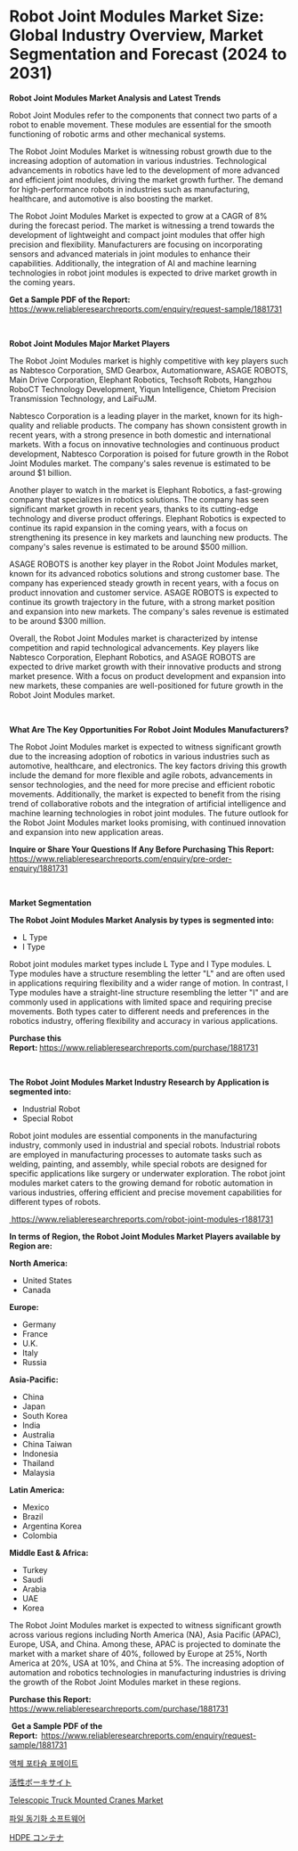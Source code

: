 <p><h1>Robot Joint Modules Market Size: Global Industry Overview, Market Segmentation and Forecast (2024 to 2031)</h1></p><p><strong>Robot Joint Modules Market Analysis and Latest Trends</strong></p>
<p><p>Robot Joint Modules refer to the components that connect two parts of a robot to enable movement. These modules are essential for the smooth functioning of robotic arms and other mechanical systems.</p><p>The Robot Joint Modules Market is witnessing robust growth due to the increasing adoption of automation in various industries. Technological advancements in robotics have led to the development of more advanced and efficient joint modules, driving the market growth further. The demand for high-performance robots in industries such as manufacturing, healthcare, and automotive is also boosting the market.</p><p>The Robot Joint Modules Market is expected to grow at a CAGR of 8% during the forecast period. The market is witnessing a trend towards the development of lightweight and compact joint modules that offer high precision and flexibility. Manufacturers are focusing on incorporating sensors and advanced materials in joint modules to enhance their capabilities. Additionally, the integration of AI and machine learning technologies in robot joint modules is expected to drive market growth in the coming years.</p></p>
<p><strong>Get a Sample PDF of the Report:&nbsp;</strong> <a href="https://www.reliableresearchreports.com/enquiry/request-sample/1881731">https://www.reliableresearchreports.com/enquiry/request-sample/1881731</a></p>
<p>&nbsp;</p>
<p><strong>Robot Joint Modules Major Market Players</strong></p>
<p><p>The Robot Joint Modules market is highly competitive with key players such as Nabtesco Corporation, SMD Gearbox, Automationware, ASAGE ROBOTS, Main Drive Corporation, Elephant Robotics, Techsoft Robots, Hangzhou RoboCT Technology Development, Yiqun Intelligence, Chietom Precision Transmission Technology, and LaiFuJM.</p><p>Nabtesco Corporation is a leading player in the market, known for its high-quality and reliable products. The company has shown consistent growth in recent years, with a strong presence in both domestic and international markets. With a focus on innovative technologies and continuous product development, Nabtesco Corporation is poised for future growth in the Robot Joint Modules market. The company's sales revenue is estimated to be around $1 billion.</p><p>Another player to watch in the market is Elephant Robotics, a fast-growing company that specializes in robotics solutions. The company has seen significant market growth in recent years, thanks to its cutting-edge technology and diverse product offerings. Elephant Robotics is expected to continue its rapid expansion in the coming years, with a focus on strengthening its presence in key markets and launching new products. The company's sales revenue is estimated to be around $500 million.</p><p>ASAGE ROBOTS is another key player in the Robot Joint Modules market, known for its advanced robotics solutions and strong customer base. The company has experienced steady growth in recent years, with a focus on product innovation and customer service. ASAGE ROBOTS is expected to continue its growth trajectory in the future, with a strong market position and expansion into new markets. The company's sales revenue is estimated to be around $300 million.</p><p>Overall, the Robot Joint Modules market is characterized by intense competition and rapid technological advancements. Key players like Nabtesco Corporation, Elephant Robotics, and ASAGE ROBOTS are expected to drive market growth with their innovative products and strong market presence. With a focus on product development and expansion into new markets, these companies are well-positioned for future growth in the Robot Joint Modules market.</p></p>
<p>&nbsp;</p>
<p><strong>What Are The Key Opportunities For Robot Joint Modules Manufacturers?</strong></p>
<p><p>The Robot Joint Modules market is expected to witness significant growth due to the increasing adoption of robotics in various industries such as automotive, healthcare, and electronics. The key factors driving this growth include the demand for more flexible and agile robots, advancements in sensor technologies, and the need for more precise and efficient robotic movements. Additionally, the market is expected to benefit from the rising trend of collaborative robots and the integration of artificial intelligence and machine learning technologies in robot joint modules. The future outlook for the Robot Joint Modules market looks promising, with continued innovation and expansion into new application areas.</p></p>
<p><strong>Inquire or Share Your Questions If Any Before Purchasing This Report:</strong> <a href="https://www.reliableresearchreports.com/enquiry/pre-order-enquiry/1881731">https://www.reliableresearchreports.com/enquiry/pre-order-enquiry/1881731</a></p>
<p>&nbsp;</p>
<p><strong>Market Segmentation</strong></p>
<p><strong>The Robot Joint Modules Market Analysis by types is segmented into:</strong></p>
<p><ul><li>L Type</li><li>I Type</li></ul></p>
<p><p>Robot joint modules market types include L Type and I Type modules. L Type modules have a structure resembling the letter "L" and are often used in applications requiring flexibility and a wider range of motion. In contrast, I Type modules have a straight-line structure resembling the letter "I" and are commonly used in applications with limited space and requiring precise movements. Both types cater to different needs and preferences in the robotics industry, offering flexibility and accuracy in various applications.</p></p>
<p><strong>Purchase this Report:&nbsp;</strong><a href="https://www.reliableresearchreports.com/purchase/1881731">https://www.reliableresearchreports.com/purchase/1881731</a></p>
<p>&nbsp;</p>
<p><strong>The Robot Joint Modules Market Industry Research by Application is segmented into:</strong></p>
<p><ul><li>Industrial Robot</li><li>Special Robot</li></ul></p>
<p><p>Robot joint modules are essential components in the manufacturing industry, commonly used in industrial and special robots. Industrial robots are employed in manufacturing processes to automate tasks such as welding, painting, and assembly, while special robots are designed for specific applications like surgery or underwater exploration. The robot joint modules market caters to the growing demand for robotic automation in various industries, offering efficient and precise movement capabilities for different types of robots.</p></p>
<p><a href="https://www.reliableresearchreports.com/robot-joint-modules-r1881731">&nbsp;https://www.reliableresearchreports.com/robot-joint-modules-r1881731</a></p>
<p><strong>In terms of Region, the Robot Joint Modules Market Players available by Region are:</strong></p>
<p>
    <p> <strong> North America: </strong>
        <ul>
            <li>United States</li>
            <li>Canada</li>
        </ul>
        </p> 
    <p> <strong> Europe: </strong>
        <ul>
            <li>Germany</li>
            <li>France</li>
            <li>U.K.</li>
            <li>Italy</li>
            <li>Russia</li>
        </ul>
        </p> 
    <p> <strong> Asia-Pacific: </strong>
        <ul>
            <li>China</li>
            <li>Japan</li>
            <li>South Korea</li>
            <li>India</li>
            <li>Australia</li>
            <li>China Taiwan</li>
            <li>Indonesia</li>
            <li>Thailand</li>
            <li>Malaysia</li>
        </ul>
        </p> 
    <p> <strong> Latin America: </strong>
        <ul>
            <li>Mexico</li>
            <li>Brazil</li>
            <li>Argentina Korea</li>
            <li>Colombia</li>
        </ul>
        </p> 
    <p> <strong> Middle East & Africa: </strong>
        <ul>
            <li>Turkey</li>
            <li>Saudi</li>
            <li>Arabia</li>
            <li>UAE</li>
            <li>Korea</li>
        </ul>
    </p>
    </p>
<p><p>The Robot Joint Modules market is expected to witness significant growth across various regions including North America (NA), Asia Pacific (APAC), Europe, USA, and China. Among these, APAC is projected to dominate the market with a market share of 40%, followed by Europe at 25%, North America at 20%, USA at 10%, and China at 5%. The increasing adoption of automation and robotics technologies in manufacturing industries is driving the growth of the Robot Joint Modules market in these regions.</p></p>
<p><strong>Purchase this Report: </strong><a href="https://www.reliableresearchreports.com/purchase/1881731">https://www.reliableresearchreports.com/purchase/1881731</a></p>
<p>&nbsp;<strong>Get a Sample PDF of the Report:&nbsp;&nbsp;</strong><a href="https://www.reliableresearchreports.com/enquiry/request-sample/1881731">https://www.reliableresearchreports.com/enquiry/request-sample/1881731</a></p>
<p><strong></strong></p>
<p><p><a href="https://medium.com/@antosuigrtley99783676/%EC%95%A1%EC%B2%B4-%ED%8F%AC%ED%83%80%EC%8A%98-%ED%8F%AC%EB%A9%94%EC%9D%B4%ED%8A%B8-%EC%8B%9C%EC%9E%A5-%EC%84%B1%EA%B3%B5%EC%A0%81%EC%9D%B8-%EB%B9%84%EC%A6%88%EB%8B%88%EC%8A%A4-%EC%A0%84%EB%9E%B5%EC%9D%98-%EC%97%B4%EC%87%A0-2031%EB%85%84%EA%B9%8C%EC%A7%80-%EC%98%88%EC%B8%A1-3f220ec43b24">액체 포타슘 포메이트</a></p><p><a href="https://medium.com/@camerondowd204/%E3%82%A2%E3%82%AF%E3%83%86%E3%82%A3%E3%83%96%E5%8C%96%E3%81%95%E3%82%8C%E3%81%9F%E3%83%9C%E3%83%BC%E3%82%AD%E3%82%B5%E3%82%A4%E3%83%88%E5%B8%82%E5%A0%B4%E5%88%86%E6%9E%90-%E3%81%9D%E3%81%AEcagr-%E5%B8%82%E5%A0%B4%E3%82%BB%E3%82%B0%E3%83%A1%E3%83%B3%E3%83%86%E3%83%BC%E3%82%B7%E3%83%A7%E3%83%B3-%E3%81%8A%E3%82%88%E3%81%B3%E3%82%B0%E3%83%AD%E3%83%BC%E3%83%90%E3%83%AB%E7%94%A3%E6%A5%AD%E6%A6%82%E6%B3%81-9df5c6f7e624">活性ボーキサイト</a></p><p><a href="https://github.com/zjyglelu/Market-Research-Report-List-2/blob/main/telescopic-truck-mounted-cranes-market.md">Telescopic Truck Mounted Cranes Market</a></p><p><a href="https://github.com/TrevorKruvalis5678/Market-Research-Report-List-1/blob/main/338576240565.md">파일 동기화 소프트웨어</a></p><p><a href="https://github.com/laurenreichert/Market-Research-Report-List-1/blob/main/919872344244.md">HDPE コンテナ</a></p></p>